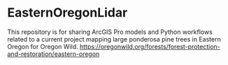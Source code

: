 # EasternOregonLidar
This repository is for sharing ArcGIS Pro models and Python workflows related to a current project mapping large ponderosa pine trees in 
Eastern Oregon for Oregon Wild. https://oregonwild.org/forests/forest-protection-and-restoration/eastern-oregon
